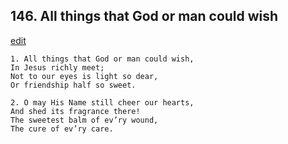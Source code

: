 
## 146.  All things that God or man could wish
[edit](https://docs.google.com/document/d/1sauGOTdWGaV7n_mux4uoBqp5rx1NkrZ8/edit?mode=html)



    1. All things that God or man could wish,
    In Jesus richly meet;
    Not to our eyes is light so dear,
    Or friendship half so sweet.

    2. O may His Name still cheer our hearts,
    And shed its fragrance there!
    The sweetest balm of ev’ry wound,
    The cure of ev’ry care.
